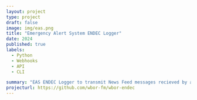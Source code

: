 ```yaml
---
layout: project
type: project
draft: false
image: img/eas.png
title: "Emergency Alert System ENDEC Logger"
date: 2024
published: true
labels:
  - Python
  - Webhooks
  - API
  - CLI

summary: "EAS ENDEC Logger to transmit News Feed messages recieved by a Sage Digital ENDEC."
projecturl: https://github.com/wbor-fm/wbor-endec
---
```

